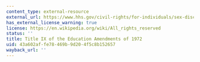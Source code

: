 ```yaml
---
content_type: external-resource
external_url: https://www.hhs.gov/civil-rights/for-individuals/sex-discrimination/title-ix-education-amendments/index.html#:~:text=Title%20IX%20of%20the%20Education%20Amendments%20of%201972%20%28Title%20IX,activity%20receiving%20federal%20financial%20assistance.
has_external_license_warning: true
license: https://en.wikipedia.org/wiki/All_rights_reserved
status: ''
title: Title IX of the Education Amendments of 1972
uid: 43a602af-fe78-469b-9d20-4f5c8b152657
wayback_url: ''
---
```

